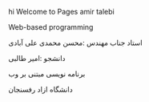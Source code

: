   hi Welcome to  Pages amir talebi

Web-based programming

استاد جناب مهندس :محسن محمدی علی آبادی

دانشجو :امیر طالبی

برنامه نویسی مبتنی بر وب

دانشگاه ازاد رفسنجان

